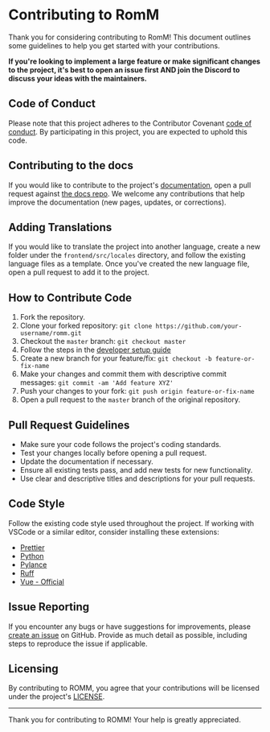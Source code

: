 # Contributing to RomM

Thank you for considering contributing to RomM! This document outlines some guidelines to help you get started with your contributions.

**If you're looking to implement a large feature or make significant changes to the project, it's best to open an issue first AND join the Discord to discuss your ideas with the maintainers.**

## Code of Conduct

Please note that this project adheres to the Contributor Covenant [code of conduct](CODE_OF_CONDUCT.md). By participating in this project, you are expected to uphold this code.

## Contributing to the docs

If you would like to contribute to the project's [documentation](https://docs.romm.app), open a pull request against [the docs repo](https://github.com/rommapp/docs). We welcome any contributions that help improve the documentation (new pages, updates, or corrections).

## Adding Translations

If you would like to translate the project into another language, create a new folder under the `frontend/src/locales` directory, and follow the existing language files as a template. Once you've created the new language file, open a pull request to add it to the project.

## How to Contribute Code

1. Fork the repository.
2. Clone your forked repository: `git clone https://github.com/your-username/romm.git`
3. Checkout the `master` branch: `git checkout master`
4. Follow the steps in the [developer setup guide](DEVELOPER_SETUP.md)
5. Create a new branch for your feature/fix: `git checkout -b feature-or-fix-name`
6. Make your changes and commit them with descriptive commit messages: `git commit -am 'Add feature XYZ'`
7. Push your changes to your fork: `git push origin feature-or-fix-name`
8. Open a pull request to the `master` branch of the original repository.

## Pull Request Guidelines

- Make sure your code follows the project's coding standards.
- Test your changes locally before opening a pull request.
- Update the documentation if necessary.
- Ensure all existing tests pass, and add new tests for new functionality.
- Use clear and descriptive titles and descriptions for your pull requests.

## Code Style

Follow the existing code style used throughout the project. If working with VSCode or a similar editor, consider installing these extensions:

- [Prettier](https://marketplace.visualstudio.com/items?itemName=esbenp.prettier-vscode)
- [Python](https://marketplace.visualstudio.com/items?itemName=ms-python.python)
- [Pylance](https://marketplace.visualstudio.com/items?itemName=ms-python.vscode-pylance)
- [Ruff](https://marketplace.visualstudio.com/items?itemName=charliermarsh.ruff)
- [Vue - Official](https://marketplace.visualstudio.com/items?itemName=Vue.volar)

## Issue Reporting

If you encounter any bugs or have suggestions for improvements, please [create an issue](https://github.com/rommapp/romm/issues) on GitHub. Provide as much detail as possible, including steps to reproduce the issue if applicable.

## Licensing

By contributing to ROMM, you agree that your contributions will be licensed under the project's [LICENSE](LICENSE).

---

Thank you for contributing to ROMM! Your help is greatly appreciated.
